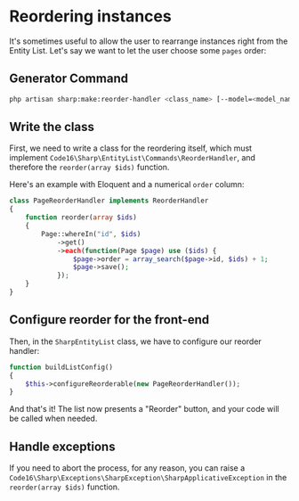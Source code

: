# Reordering instances

It's sometimes useful to allow the user to rearrange instances right from the Entity List. Let's say we want to let the user choose some `pages` order:

## Generator Command

```bash
php artisan sharp:make:reorder-handler <class_name> [--model=<model_name>]
```

## Write the class

First, we need to write a class for the reordering itself, which must implement `Code16\Sharp\EntityList\Commands\ReorderHandler`, and therefore the `reorder(array $ids)` function.

Here's an example with Eloquent and a numerical `order` column:

```php
class PageReorderHandler implements ReorderHandler
{
    function reorder(array $ids)
    {
        Page::whereIn("id", $ids)
            ->get()
            ->each(function(Page $page) use ($ids) {
                $page->order = array_search($page->id, $ids) + 1;
                $page->save();
            });
    }
}
```

## Configure reorder for the front-end

Then, in the `SharpEntityList` class, we have to configure our reorder handler:

```php
function buildListConfig()
{
    $this->configureReorderable(new PageReorderHandler());
}
```

And that's it! The list now presents a "Reorder" button, and your code will be called when needed.

## Handle exceptions

If you need to abort the process, for any reason, you can raise a `Code16\Sharp\Exceptions\SharpException\SharpApplicativeException` in the `reorder(array $ids)` function.
